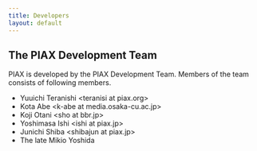 ```yaml
---
title: Developers
layout: default
---
```

## The PIAX Development Team

PIAX is developed by the PIAX Development Team. Members of the team consists of following members.

* Yuuichi Teranishi &lt;teranisi at piax.org&gt;
* Kota Abe &lt;k-abe at media.osaka-cu.ac.jp&gt;
* Koji Otani &lt;sho at bbr.jp&gt;
* Yoshimasa Ishi &lt;ishi at piax.jp&gt;
* Junichi Shiba &lt;shibajun at piax.jp&gt;
* The late Mikio Yoshida

